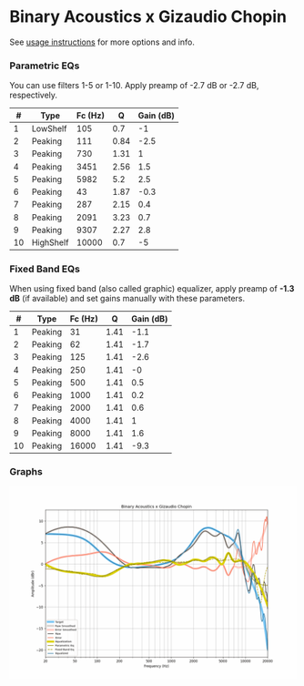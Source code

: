 # Binary Acoustics x Gizaudio Chopin
See [usage instructions](https://github.com/jaakkopasanen/AutoEq#usage) for more options and info.

### Parametric EQs
You can use filters 1-5 or 1-10. Apply preamp of -2.7 dB or -2.7 dB, respectively.

|   # | Type      |   Fc (Hz) |    Q |   Gain (dB) |
|-----|-----------|-----------|------|-------------|
|   1 | LowShelf  |       105 | 0.7  |        -1   |
|   2 | Peaking   |       111 | 0.84 |        -2.5 |
|   3 | Peaking   |       730 | 1.31 |         1   |
|   4 | Peaking   |      3451 | 2.56 |         1.5 |
|   5 | Peaking   |      5982 | 5.2  |         2.5 |
|   6 | Peaking   |        43 | 1.87 |        -0.3 |
|   7 | Peaking   |       287 | 2.15 |         0.4 |
|   8 | Peaking   |      2091 | 3.23 |         0.7 |
|   9 | Peaking   |      9307 | 2.27 |         2.8 |
|  10 | HighShelf |     10000 | 0.7  |        -5   |

### Fixed Band EQs
When using fixed band (also called graphic) equalizer, apply preamp of **-1.3 dB** (if available) and set gains manually with these parameters.

|   # | Type    |   Fc (Hz) |    Q |   Gain (dB) |
|-----|---------|-----------|------|-------------|
|   1 | Peaking |        31 | 1.41 |        -1.1 |
|   2 | Peaking |        62 | 1.41 |        -1.7 |
|   3 | Peaking |       125 | 1.41 |        -2.6 |
|   4 | Peaking |       250 | 1.41 |        -0   |
|   5 | Peaking |       500 | 1.41 |         0.5 |
|   6 | Peaking |      1000 | 1.41 |         0.2 |
|   7 | Peaking |      2000 | 1.41 |         0.6 |
|   8 | Peaking |      4000 | 1.41 |         1   |
|   9 | Peaking |      8000 | 1.41 |         1.6 |
|  10 | Peaking |     16000 | 1.41 |        -9.3 |

### Graphs
![](./Binary%20Acoustics%20x%20Gizaudio%20Chopin.png)

